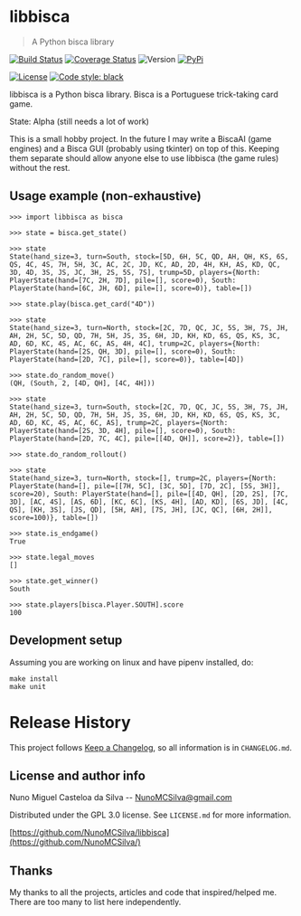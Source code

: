 # libbisca
> A Python bisca library

[![Build Status](https://www.travis-ci.org/NunoMCSilva/libbisca.svg)](https://www.travis-ci.org/NunoMCSilva/libbisca)
[![Coverage Status](https://img.shields.io/codecov/c/github/NunoMCSilva/libbisca)](https://codecov.io/gh/NunoMCSilva/libbisca)
![Version](https://img.shields.io/github/pipenv/locked/python-version/NunoMCSilva/libbisca)
[![PyPi](https://img.shields.io/pypi/v/libbisca)](https://test.pypi.org/project/libbisca1/)

[![License](https://img.shields.io/github/license/NunoMCSilva/libbisca)](https://github.com/NunoMCSilva/libbisca/blob/master/LICENSE.md)
[![Code style: black](https://img.shields.io/badge/code%20style-black-000000.svg)](https://github.com/psf/black)

libbisca is a Python bisca library. Bisca is a Portuguese trick-taking card game.

State: Alpha (still needs a lot of work)

This is a small hobby project.
In the future I may write a BiscaAI (game engines) and a Bisca GUI (probably using tkinter) on top of this. 
Keeping them separate should allow anyone else to use libbisca (the game rules) without the rest. 

## Usage example (non-exhaustive)

```
>>> import libbisca as bisca

>>> state = bisca.get_state()

>>> state
State(hand_size=3, turn=South, stock=[5D, 6H, 5C, QD, AH, QH, KS, 6S, QS, 4C, 4S, 7H, 5H, 3C, AC, 2C, JD, KC, AD, 2D, 4H, KH, AS, KD, QC, 3D, 4D, 3S, JS, JC, 3H, 2S, 5S, 7S], trump=5D, players={North: PlayerState(hand=[7C, 2H, 7D], pile=[], score=0), South: PlayerState(hand=[6C, JH, 6D], pile=[], score=0)}, table=[])

>>> state.play(bisca.get_card("4D"))

>>> state
State(hand_size=3, turn=North, stock=[2C, 7D, QC, JC, 5S, 3H, 7S, JH, AH, 2H, 5C, 5D, QD, 7H, 5H, JS, 3S, 6H, JD, KH, KD, 6S, QS, KS, 3C, AD, 6D, KC, 4S, AC, 6C, AS, 4H, 4C], trump=2C, players={North: PlayerState(hand=[2S, QH, 3D], pile=[], score=0), South: PlayerState(hand=[2D, 7C], pile=[], score=0)}, table=[4D])

>>> state.do_random_move()
(QH, (South, 2, [4D, QH], [4C, 4H]))

>>> state
State(hand_size=3, turn=South, stock=[2C, 7D, QC, JC, 5S, 3H, 7S, JH, AH, 2H, 5C, 5D, QD, 7H, 5H, JS, 3S, 6H, JD, KH, KD, 6S, QS, KS, 3C, AD, 6D, KC, 4S, AC, 6C, AS], trump=2C, players={North: PlayerState(hand=[2S, 3D, 4H], pile=[], score=0), South: PlayerState(hand=[2D, 7C, 4C], pile=[[4D, QH]], score=2)}, table=[])

>>> state.do_random_rollout()

>>> state
State(hand_size=3, turn=North, stock=[], trump=2C, players={North: PlayerState(hand=[], pile=[[7H, 5C], [3C, 5D], [7D, 2C], [5S, 3H]], score=20), South: PlayerState(hand=[], pile=[[4D, QH], [2D, 2S], [7C, 3D], [AC, 4S], [AS, 6D], [KC, 6C], [KS, 4H], [AD, KD], [6S, JD], [4C, QS], [KH, 3S], [JS, QD], [5H, AH], [7S, JH], [JC, QC], [6H, 2H]], score=100)}, table=[])

>>> state.is_endgame()
True

>>> state.legal_moves
[]

>>> state.get_winner()
South

>>> state.players[bisca.Player.SOUTH].score
100
```

## Development setup

Assuming you are working on linux and have pipenv installed, do:

```
make install
make unit
```

# Release History
This project follows [Keep a Changelog](https://keepachangelog.com/en/1.0.0/), so all information is in ```CHANGELOG.md```.

## License and author info

Nuno Miguel Casteloa da Silva -- NunoMCSilva@gmail.com

Distributed under the GPL 3.0 license. See ```LICENSE.md```  for more information.

[https://github.com/NunoMCSilva/libbisca](https://github.com/NunoMCSilva/)

## Thanks

My thanks to all the projects, articles and code that inspired/helped me. There are too many to list here independently.
